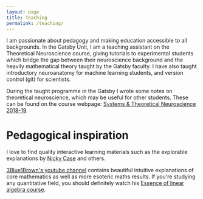 ```yaml
---
layout: page
title: Teaching
permalink: /teaching/
---
```


I am passionate about pedagogy and making education accessible to all backgrounds. In the Gatsby Unit, I am a teaching assistant on the Theoretical Neuroscience course, giving tutorials to experimental students which bridge the gap between their neuroscience background and the heavily mathematical theory taught by the Gatsby faculty. I have also taught introductory neuroanatomy for machine learning students, and version control (git) for scientists.

During the taught programme in the Gatsby I wrote some notes on theoretical neuroscience, which may be useful for other students. 
These can be found on the course webpage: [Systems & Theoretical Neuroscience 2018-19](http://www.gatsby.ucl.ac.uk/teaching/courses/sntn/sntn-2017/induction.html). 

# Pedagogical inspiration
I love to find quality interactive learning materials such as the explorable explanations by [Nicky Case](http://ncase.me/) and others. 

[3Blue1Brown's youtube channel](https://www.youtube.com/channel/UCYO_jab_esuFRV4b17AJtAw) contains beautiful intuitive explanations of core mathematics as well as more esoteric maths results. If you're studying any quantitative field, you should definitely watch his [Essence of linear algebra course](https://www.youtube.com/playlist?list=PLZHQObOWTQDPD3MizzM2xVFitgF8hE_ab).

